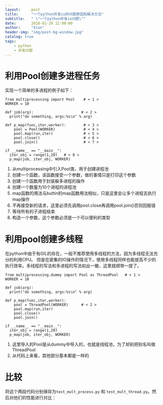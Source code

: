 ```yaml
---
layout:     post
title:      "一个python并发io的问题原因和解决方法"
subtitle:   " \"一个python并发io问题\""
date:       2018-01-29 12:00:00
author:     "Xion"
header-img: "img/post-bg-window.jpg"
catalog: true
tags:
    - python
    - 并发问题
---
```



# 利用Pool创建多进程任务

实现一个简单的多进程的例子如下：

```
from multiprocessing import Pool    # < 1 >
WORKER = 10

def job(arg):                      # < 2 >
  print("do something, args:%s\n" % arg)

def p_map(func,iter,worker):        # < 3 >
    pool = Pool(WORKER)             # < 4 >
    pool.map(run,iter)              # < 5 >
    pool.close()                    # < 6 >
    pool.join()                     # < 7 >

if __name__ == "__main__":
  iter_obj = range(1,20)   # < 8 >
  p_map(job, iter_obj, WORKER)
```

1. 从multiprocessing中引入Pool类，用于创建进程池
2. 创建一个函数，该函数接受一个参数，做的事情只是打印这个参数
3. 创建一个函数用于封装躲多进程的操作
4. 创建一个数量为10个进程的进程池
5. map函数的用法与buttin的map函数用法相似，只是这里会让多个进程去执行map操作
6. 不再接受新的请求，这里必须先调用pool.close再调用pool.join()否则回报错
7. 等待所有的子进程结束
8. 构造一个参数，这个参数必须是一个可以便利的类型

# 利用pool创建多线程
在python中由于有GIL的存在，一般不推荐使用多线程的方法，因为多线程无法充分的利用CPU。
但是在密集的IO操作的情况下，使用多线程同样也能提高不少的执行效率。多线程的写法和多进程的写法如出一辙，这里就顺带一提了。


```
from multiprocessing.dummy import Pool as ThreadPool   # < 1 >
WORKER = 10

def job(arg):
  print("do something, args:%s\n" % arg)

def p_map(func,iter,worker):        
    pool = ThreadPool(WORKER)      # < 2 >
    pool.map(run,iter)            
    pool.close()                 
    pool.join()                 

if __name__ == "__main__":
  iter_obj = range(1,20)   
  p_map(job, iter_obj, WORKER)
```

1. 这里导入的Pool是从dummy中导入的，也就是线程池，为了却别把别名叫做ThreadPool
2. 从代码上来看，其他部分基本都是一样的

# 比较

将这个两段代码分别保存为`test_mult_process.py` 和 `test_mult_thread.py`。然后对他们的性能进行对比：

##
